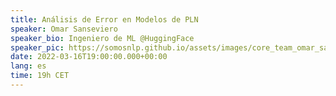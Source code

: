 ```yaml
---
title: Análisis de Error en Modelos de PLN
speaker: Omar Sanseviero
speaker_bio: Ingeniero de ML @HuggingFace
speaker_pic: https://somosnlp.github.io/assets/images/core_team_omar_sanseviero.png
date: 2022-03-16T19:00:00.000+00:00
lang: es
time: 19h CET
---
```


<EventSummary
    description="En esta charla, Omar explicará diferentes mecanismos para evaluar un modelo y encontrar errores. ¡La charla hablará sobre diferentes métricas, técnicas de depuración de transformadores, revisión de datos y más!"
    poster="https://somosnlp.github.io/assets/images/evento_omar.png"
    video="https://www.youtube.com/embed/jvhEra9mdPw"
    name="Omar Sanseviero"
    website="https://osanseviero.github.io/hackerllama/"
    twitter="https://twitter.com/osanseviero"
    linkedin="https://www.linkedin.com/in/omarsanseviero"
    github="https://github.com/osanseviero"
    bio="Omar es Ingeniero de Machine Learning con 7 años de experiencia. Trabaja en Hugging Face en el equipo Open Source democratizando el uso de ML. Anteriormente, Omar trabajó como Ingeniero de Software en Google en los equipos de Assistant y TensorFlow Graphics."
    lista="https://somosnlp.org/hackathon#charlas-y-talleres"
/>
